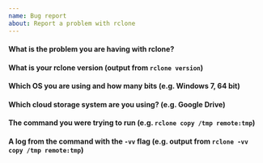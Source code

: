 ```yaml
---
name: Bug report
about: Report a problem with rclone
---
```


<!--

Welcome :-) We understand you are having a problem with rclone; we want to help you with that!

If you've just got a question or aren't sure if you've found a bug then please use the rclone forum:

    https://forum.rclone.org/

instead of filing an issue for a quick response.

If you think you might have found a bug, please can you try to replicate it with the latest beta?

    https://beta.rclone.org/
    
If you can still replicate it with the latest beta, then please fill in the info below which makes our lives much easier.  A log with -vv will make our day :-)

Thank you

The Rclone Developers

-->

#### What is the problem you are having with rclone?



#### What is your rclone version (output from `rclone version`)



#### Which OS you are using and how many bits (e.g. Windows 7, 64 bit)



####  Which cloud storage system are you using? (e.g. Google Drive)



#### The command you were trying to run (e.g. `rclone copy /tmp remote:tmp`)



#### A log from the command with the `-vv` flag (e.g. output from `rclone -vv copy /tmp remote:tmp`)



